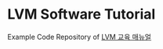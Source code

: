 # LVM Software Tutorial

Example Code Repository of [LVM 교육 매뉴얼](https://mgjeon.gitbook.io/lvm-study/)
